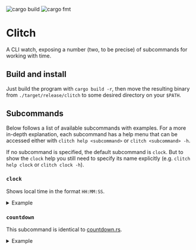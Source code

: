 ![cargo build](https://github.com/terminalnode/clitch/actions/workflows/cargo-build.yml/badge.svg)
![cargo fmt](https://github.com/terminalnode/clitch/actions/workflows/cargo-fmt.yml/badge.svg)

# Clitch
A CLI watch, exposing a number (two, to be precise) of subcommands for working with time.

## Build and install
Just build the program with `cargo build -r`, then move the resulting binary from
`./target/release/clitch` to some desired directory on your `$PATH`.

## Subcommands
Below follows a list of available subcommands with examples. For a more in-depth explanation, each subcommand
has a help menu that can be accessed either with `clitch help <subcommand>` or `clitch <subcommand> -h`.

If no subcommand is specified, the default subcommand is `clock`. But to show the `clock` help you still need to
specify its name explicitly (e.g. `clitch help clock` or `clitch clock -h`).

### `clock`
Shows local time in the format `HH:MM:SS`.

<details>
<summary>Example</summary>

```shell
$ clitch clock
20:26:23

$ clitch clock -c
20:26:26
20:26:27
20:26:28
20:26:29
^C

# This variant will update the remaining time on the same line, instead of printing a new line every second
$ clitch clock -co
20:26:35
```
</details>

### `countdown`
This subcommand is identical to [countdown.rs](https://github.com/terminalnode/countdown.rs).

<details>
<summary>Example</summary>

```shell
$ clitch countdown -d 2024-03-23 -t 10:00 -v
Now:    2024-03-18 10:40:44 (+01:00)
Target: 2024-03-23 10:00:00 (CET)
4 days 23:19:15

$ clitch countdown -d 2024-03-23 -t 10:00 -cv
Now:    2024-03-18 10:40:47 (+01:00)
Target: 2024-03-23 10:00:00 (CET)
4 days 23:19:12
4 days 23:19:11
4 days 23:19:10
^C

# This variant will update the remaining time on the same line, instead of printing a new line every second
$ clitch countdown -d 2024-03-23 -t 10:00 -cvo
Now:    2024-03-18 10:40:58 (+01:00)
Target: 2024-03-23 10:00:00 (CET)
4 days 23:18:54
```
</details>
